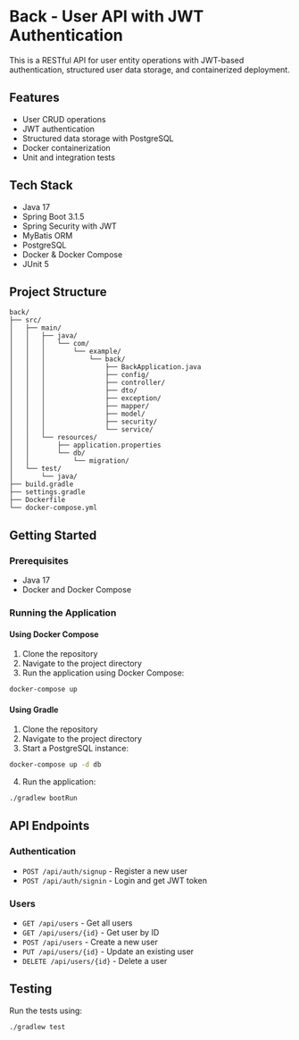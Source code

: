 # Back - User API with JWT Authentication

This is a RESTful API for user entity operations with JWT-based authentication, structured user data storage, and containerized deployment.

## Features

- User CRUD operations
- JWT authentication
- Structured data storage with PostgreSQL
- Docker containerization
- Unit and integration tests

## Tech Stack

- Java 17
- Spring Boot 3.1.5
- Spring Security with JWT
- MyBatis ORM
- PostgreSQL
- Docker & Docker Compose
- JUnit 5

## Project Structure

```
back/
├── src/
│   ├── main/
│   │   ├── java/
│   │   │   └── com/
│   │   │       └── example/
│   │   │           └── back/
│   │   │               ├── BackApplication.java
│   │   │               ├── config/
│   │   │               ├── controller/
│   │   │               ├── dto/
│   │   │               ├── exception/
│   │   │               ├── mapper/
│   │   │               ├── model/
│   │   │               ├── security/
│   │   │               └── service/
│   │   └── resources/
│   │       ├── application.properties
│   │       └── db/
│   │           └── migration/
│   └── test/
│       └── java/
├── build.gradle
├── settings.gradle
├── Dockerfile
└── docker-compose.yml
```

## Getting Started

### Prerequisites

- Java 17
- Docker and Docker Compose

### Running the Application

#### Using Docker Compose

1. Clone the repository
2. Navigate to the project directory
3. Run the application using Docker Compose:

```bash
docker-compose up
```

#### Using Gradle

1. Clone the repository
2. Navigate to the project directory
3. Start a PostgreSQL instance:

```bash
docker-compose up -d db
```

4. Run the application:

```bash
./gradlew bootRun
```

## API Endpoints

### Authentication

- `POST /api/auth/signup` - Register a new user
- `POST /api/auth/signin` - Login and get JWT token

### Users

- `GET /api/users` - Get all users
- `GET /api/users/{id}` - Get user by ID
- `POST /api/users` - Create a new user
- `PUT /api/users/{id}` - Update an existing user
- `DELETE /api/users/{id}` - Delete a user

## Testing

Run the tests using:

```bash
./gradlew test
``` 